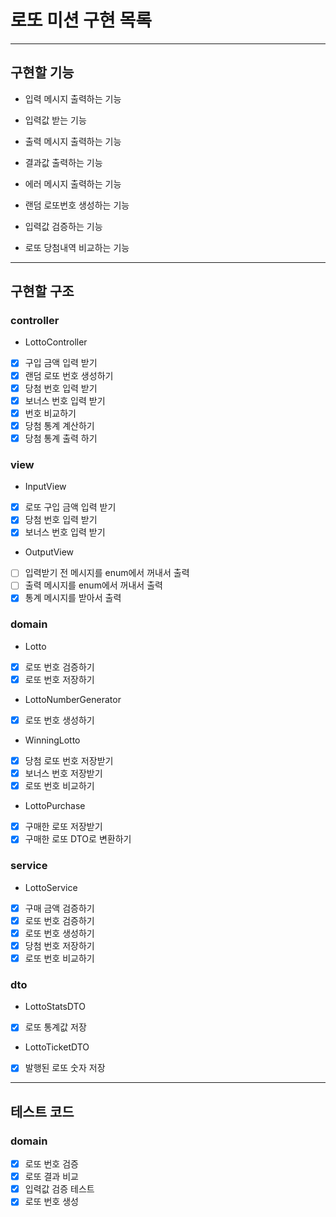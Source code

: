 # 로또 미션 구현 목록

---

## 구현할 기능
- 입력 메시지 출력하는 기능
- 입력값 받는 기능
- 출력 메시지 출력하는 기능
- 결과값 출력하는 기능
- 에러 메시지 출력하는 기능


- 랜덤 로또번호 생성하는 기능
- 입력값 검증하는 기능 
- 로또 당첨내역 비교하는 기능

---
## 구현할 구조

### controller
- LottoController
- [x] 구입 금액 입력 받기
- [x] 랜덤 로또 번호 생성하기
- [x] 당첨 번호 입력 받기
- [x] 보너스 번호 입력 받기
- [x] 번호 비교하기
- [x] 당첨 통계 계산하기
- [x] 당첨 통계 출력 하기

### view
- InputView
- [x] 로또 구입 금액 입력 받기
- [x] 당첨 번호 입력 받기
- [x] 보너스 번호 입력 받기
- OutputView
- [ ] 입력받기 전 메시지를 enum에서 꺼내서 출력
- [ ] 출력 메시지를 enum에서 꺼내서 출력
- [x] 통계 메시지를 받아서 출력

### domain
- Lotto
- [x] 로또 번호 검증하기
- [x] 로또 번호 저장하기
- LottoNumberGenerator
- [x] 로또 번호 생성하기
- WinningLotto
- [x] 당첨 로또 번호 저장받기
- [x] 보너스 번호 저장받기
- [x] 로또 번호 비교하기
- LottoPurchase
- [x] 구매한 로또 저장받기
- [x] 구매한 로또 DTO로 변환하기

### service
- LottoService
- [x] 구매 금액 검증하기
- [x] 로또 번호 검증하기
- [x] 로또 번호 생성하기
- [x] 당첨 번호 저장하기
- [x] 로또 번호 비교하기

### dto
- LottoStatsDTO
- [x] 로또 통계값 저장
- LottoTicketDTO
- [x] 발행된 로또 숫자 저장

---
## 테스트 코드 
### domain
- [x] 로또 번호 검증
- [x] 로또 결과 비교
- [x] 입력값 검증 테스트
- [x] 로또 번호 생성